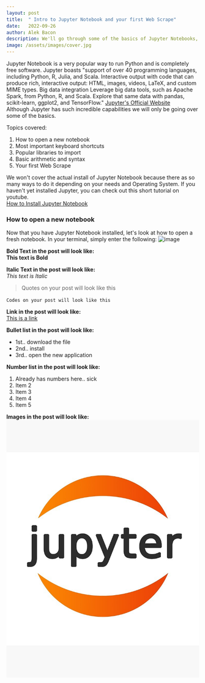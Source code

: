 ```yaml
---
layout: post
title:  " Intro to Jupyter Notebook and your first Web Scrape"
date:   2022-09-26
author: Alek Bacon
description: We'll go through some of the basics of Jupyter Notebooks, then immediately put it to work with a first web scraping with Beautiful Soup.
image: /assets/images/cover.jpg
---
```

Jupyter Notebook is a very popular way to run Python and is completely free software. Jupyter boasts "support of over 40 programming languages, including Python, R, Julia, and Scala. Interactive output with code that can produce rich, interactive output: HTML, images, videos, LaTeX, and custom MIME types. Big data integration
Leverage big data tools, such as Apache Spark, from Python, R, and Scala. Explore that same data with pandas, scikit-learn, ggplot2, and TensorFlow." [Jupyter's Official Website](https://jupyter.org/)<br>
Although Jupyter has such incredible capabilities we will only be going over some of the basics.

Topics covered:
1. How to open a new notebook
2. Most important keyboard shortcuts
3. Popular libraries to import
4. Basic arithmetic and syntax
5. Your first Web Scrape

We won't cover the actual install of Jupyter Notebook because there as so many ways to do it depending on your needs and Operating System. If you haven't yet installed Jupyter, you can check out this short tutorial on youtube. <br> [How to Install Jupyter Notebook](https://www.youtube.com/watch?v=AuTkAWEa06E)

### How to open a new notebook
Now that you have Jupyter Notebook installed, let's look at how to open a fresh notebook. In your terminal, simply enter the following:
![image](https://user-images.githubusercontent.com/112503027/192652540-739861b2-1375-4dd1-9795-383f33cc45ab.png)


**Bold Text in the post will look like:**<br>
**This text is Bold**

**Italic Text in the post will look like:**<br>
*This text is Italic*

> Quotes on your post will look like this

`Codes on your post will look like this`

**Link in the post will look like:**<br>
[This is a link](#)

**Bullet list in the post will look like:**
* 1st.. download the file
* 2nd.. install
* 3rd.. open the new application

**Number list in the post will look like:**
1. Already has numbers here.. sick
2. Item 2
3. Item 3
4. Item 4
5. Item 5

**Images in the post will look like:**<br>
![Test Image](https://raw.githubusercontent.com/Bacon-A/stat386-projects/main/assets/images/image.png)
